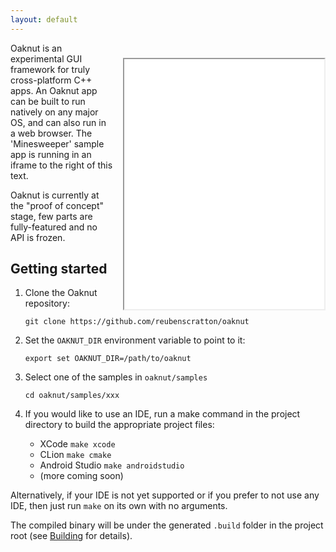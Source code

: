 ```yaml
---
layout: default
---
```

<iframe src="samples/minesweeper/xx.html" style="margin-top:24px; margin-left:16px;" width="320" height="400" align="right">
</iframe>
Oaknut is an experimental GUI framework for truly cross-platform C++ apps. An
Oaknut app can be built to run natively on any major OS, and can also run in
a web browser. The 'Minesweeper' sample app is
running in an iframe to the right of this text.

Oaknut is currently at the "proof of concept" stage, few parts are fully-featured
and no API is frozen.

## Getting started
1. Clone the Oaknut repository:

    `git clone https://github.com/reubenscratton/oaknut`

2. Set the `OAKNUT_DIR` environment variable to point to it:

    `export set OAKNUT_DIR=/path/to/oaknut`

3. Select one of the samples in `oaknut/samples`

	`cd oaknut/samples/xxx`

4. If you would like to use an IDE, run a make command in the project directory
to build the appropriate project files:

   - XCode `make xcode`
   - CLion `make cmake`
   - Android Studio `make androidstudio`
   - (more coming soon)

Alternatively, if your IDE is not yet supported or if you prefer to not use any IDE, then just run `make` on its own with no arguments.

The compiled binary will be under the generated `.build` folder in the project
root (see [Building](guides/building.md) for details).
